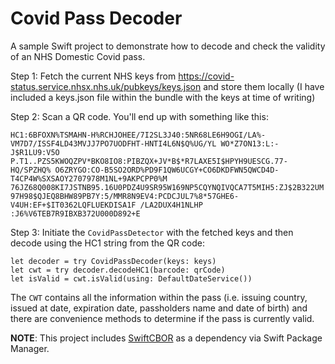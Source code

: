# Covid Pass Decoder

A sample Swift project to demonstrate how to decode and check the validity of an NHS Domestic Covid pass.

Step 1: Fetch the current NHS keys from https://covid-status.service.nhsx.nhs.uk/pubkeys/keys.json and store them locally (I have included a keys.json file within the bundle with the keys at time of writing)

Step 2: Scan a QR code. You'll end up with something like this:

`HC1:6BFOXN%TSMAHN-H%RCHJOHEE/7I2SL3J40:5NR68LE6H9OGI/LA%-VM7D7/ISSF4LD43MVJJ7PO7UODFHT-HNTI4L6N$Q%UG/YL WO*Z7ON13:L:-J$R1LU9:V5O P.T1..PZS5KWOQZPV*BKO8IO8:PIBZQX+JV*B$*R7LAXE5I$HPYH9UESCG.77-HQ/SPZHQ% O6ZRYGO:CO-B5SO2ORD%PD9F1QW6UCGY+CO6DKDFWN5QWCD4D-T4CP4W%SXSAOY2707978M1NL+9AKPCPP0%M 76JZ68Q008KI7JSTNB95.16U0PDZ4U9SR95W169NP5CQYNQIVQCA7T5MIH5:ZJ$2B322UM97H98$QJEQ8BHW89PB7Y:5/MMR8N9EV4:PCDCJUL7%8*57GHE6-V4UH:EF+$IT0362LQFLUEKDISA1F /LA2DUX4H1NLHP :J6%V6TEB7R9IBXB372U000D892+E`

Step 3: Initiate the `CovidPassDetector` with the fetched keys and then decode using the HC1 string from the QR code:

```
let decoder = try CovidPassDecoder(keys: keys)
let cwt = try decoder.decodeHC1(barcode: qrCode)
let isValid = cwt.isValid(using: DefaultDateService())
```

The `CWT` contains all the information within the pass (i.e. issuing country, issued at date, expiration date, passholders name and date of birth) and there are convenience methods to determine if the pass is currently valid.

**NOTE**: This project includes [SwiftCBOR](https://github.com/unrelentingtech/SwiftCBOR) as a dependency via Swift Package Manager.